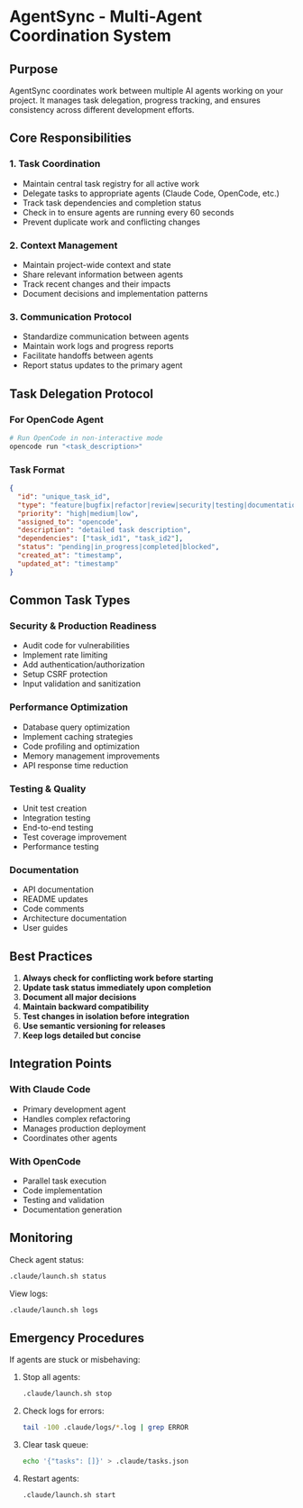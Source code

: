 # AgentSync - Multi-Agent Coordination System

## Purpose
AgentSync coordinates work between multiple AI agents working on your project. It manages task delegation, progress tracking, and ensures consistency across different development efforts.

## Core Responsibilities

### 1. Task Coordination
- Maintain central task registry for all active work
- Delegate tasks to appropriate agents (Claude Code, OpenCode, etc.)
- Track task dependencies and completion status
- Check in to ensure agents are running every 60 seconds
- Prevent duplicate work and conflicting changes

### 2. Context Management
- Maintain project-wide context and state
- Share relevant information between agents
- Track recent changes and their impacts
- Document decisions and implementation patterns

### 3. Communication Protocol
- Standardize communication between agents
- Maintain work logs and progress reports
- Facilitate handoffs between agents
- Report status updates to the primary agent

## Task Delegation Protocol

### For OpenCode Agent
```bash
# Run OpenCode in non-interactive mode
opencode run "<task_description>"
```

### Task Format
```json
{
  "id": "unique_task_id",
  "type": "feature|bugfix|refactor|review|security|testing|documentation",
  "priority": "high|medium|low",
  "assigned_to": "opencode",
  "description": "detailed task description",
  "dependencies": ["task_id1", "task_id2"],
  "status": "pending|in_progress|completed|blocked",
  "created_at": "timestamp",
  "updated_at": "timestamp"
}
```

## Common Task Types

### Security & Production Readiness
- Audit code for vulnerabilities
- Implement rate limiting
- Add authentication/authorization
- Setup CSRF protection
- Input validation and sanitization

### Performance Optimization
- Database query optimization
- Implement caching strategies
- Code profiling and optimization
- Memory management improvements
- API response time reduction

### Testing & Quality
- Unit test creation
- Integration testing
- End-to-end testing
- Test coverage improvement
- Performance testing

### Documentation
- API documentation
- README updates
- Code comments
- Architecture documentation
- User guides

## Best Practices

1. **Always check for conflicting work before starting**
2. **Update task status immediately upon completion**
3. **Document all major decisions**
4. **Maintain backward compatibility**
5. **Test changes in isolation before integration**
6. **Use semantic versioning for releases**
7. **Keep logs detailed but concise**

## Integration Points

### With Claude Code
- Primary development agent
- Handles complex refactoring
- Manages production deployment
- Coordinates other agents

### With OpenCode
- Parallel task execution
- Code implementation
- Testing and validation
- Documentation generation

## Monitoring

Check agent status:
```bash
.claude/launch.sh status
```

View logs:
```bash
.claude/launch.sh logs
```

## Emergency Procedures

If agents are stuck or misbehaving:

1. Stop all agents:
   ```bash
   .claude/launch.sh stop
   ```

2. Check logs for errors:
   ```bash
   tail -100 .claude/logs/*.log | grep ERROR
   ```

3. Clear task queue:
   ```bash
   echo '{"tasks": []}' > .claude/tasks.json
   ```

4. Restart agents:
   ```bash
   .claude/launch.sh start
   ```